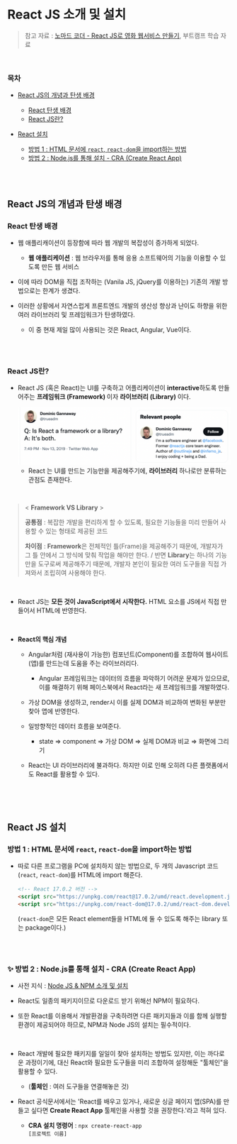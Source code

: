 # React JS 소개 및 설치

> 참고 자료 : <a href="https://nomadcoders.co/react-for-beginners">노마드 코더 - React JS로 영화 웹서비스 만들기</a>, 부트캠프 학습 자료

<br/>

### 목차

- <a href="https://github.com/SangYoonLee1231/TIL/blob/main/React%20JS/about_react.md#react-js%EC%9D%98-%EA%B0%9C%EB%85%90%EA%B3%BC-%ED%83%84%EC%83%9D-%EB%B0%B0%EA%B2%BD">React JS의 개녕과 탄생 배경</a>

  - <a href="https://github.com/SangYoonLee1231/TIL/blob/main/React%20JS/about_react.md#react-%ED%83%84%EC%83%9D-%EB%B0%B0%EA%B2%BD">React 탄생 배경</a>
  - <a href="https://github.com/SangYoonLee1231/TIL/blob/main/React%20JS/about_react.md#react-js%EB%9E%80">React JS란?</a>

- <a href="https://github.com/SangYoonLee1231/TIL/blob/main/React%20JS/about_react.md#react-%EC%84%A4%EC%B9%98">React 설치</a>

  - <a href="https://github.com/SangYoonLee1231/TIL/blob/main/React%20JS/about_react.md#%EB%B0%A9%EB%B2%95-1--html-%EB%AC%B8%EC%84%9C%EC%97%90-react-react-dom%EC%9D%84-import%ED%95%98%EB%8A%94-%EB%B0%A9%EB%B2%95">방법 1 : HTML 문서에 <code>react</code>, <code>react-dom</code>을 import하는 방법</a>
  - <a href="https://github.com/SangYoonLee1231/TIL/blob/main/React%20JS/about_react.md#-%EB%B0%A9%EB%B2%95-2--nodejs%EB%A5%BC-%ED%86%B5%ED%95%B4-%EC%84%A4%EC%B9%98---cra-create-react-app">방법 2 : Node.js를 통해 설치 - CRA (Create React App)</a>

<br/><br/>

## React JS의 개념과 탄생 배경

### React 탄생 배경

- 웹 애플리캐이션이 등장함에 따라 웹 개발의 복잡성이 증가하게 되었다.

  - <strong>웹 애플리케이션</strong> : 웹 브라우저를 통해 응용 소프트웨어의 기능을 이용할 수 있도록 만든 웹 서비스

- 이에 따라 DOM을 직접 조작하는 (Vanila JS, jQuery를 이용하는) 기존의 개발 방법으로는 한계가 생겼다.

- 이러한 상황에서 자연스럽게 프론트엔드 개발의 생산성 향상과 난이도 하향을 위한 여러 라이브러리 및 프레임워크가 탄생하였다.

  - 이 중 현재 제일 많이 사용되는 것은 React, Angular, Vue이다.

<br/><br/>

### React JS란?

- React JS (혹은 React)는 UI를 구축하고 어플리케이션이 <strong>interactive</strong>하도록 만들어주는 <strong>프레임워크 (Framework) </strong>이자 <strong>라이브러리 (Library) </strong>이다.

  <img src="img/react-is-both.png" width="650">

  - React 는 UI를 만드는 기능만을 제공해주기에, <strong>라이브러리</strong> 하나로만 분류하는 관점도 존재한다.

<br/>

> < <strong>Framework VS Library</strong> >
>
> <strong>공통점</strong> : 복잡한 개발을 편리하게 할 수 있도록, 필요한 기능들을 미리 만들어 사용할 수 있는 형태로 제공된 코드
>
> <strong>차이점</strong> : <strong>Framework</strong>은 전체적인 틀(Frame)을 제공해주기 때문에, 개발자가 그 틀 안에서 그 방식에 맞춰 작업을 해야만 한다. / 반면 <strong>Library</strong>는 하나의 기능만을 도구로써 제공해주기 때문에, 개발자 본인이 필요한 여러 도구들을 직접 가져와서 조립히여 사용해야 한다.

<br/>

- React JS는 <strong>모든 것이 JavaScript에서 시작한다.</strong> HTML 요소를 JS에서 직접 만들어서 HTML에 반영한다.

<br/>

- <strong>React의 핵심 개념</strong>

  - Angular처럼 (재사용이 가능한) 컴포넌트(Component)를 조합하여 웹사이트(앱)를 만드는데 도움을 주는 라이브러리다.

    - Angular 프레임워크는 데이터의 흐름을 파악하기 어려운 문제가 있으므로, 이를 해결하기 위해 페이스북에서 React라는 새 프레임워크를 개발하였다.

  - 가상 DOM을 생성하고, render시 이를 실제 DOM과 비교하여 변화된 부분만 찾아 앱에 반영한다.

  - 일방향적인 데이터 흐름을 보여준다.

    - state ⇒ component ⇒ 가상 DOM ⇒ 실제 DOM과 비교 ⇒ 화면에 그리기

  - React는 UI 라이브러리에 불과하다. 하지만 이로 인해 오히려 다른 플랫폼에서도 React를 활용할 수 있다.

<br/><br/><br/>

## React JS 설치

### 방법 1 : HTML 문서에 <code>react</code>, <code>react-dom</code>을 import하는 방법

- 따로 다른 프로그램을 PC에 설치하지 않는 방법으로, 두 개의 Javascript 코드(<code>react</code>, <code>react-dom</code>)를 HTML에 import 해준다.

  ```html
  <!-- React 17.0.2 버전 -->
  <script src="https://unpkg.com/react@17.0.2/umd/react.development.js"></script>
  <script src="https://unpkg.com/react-dom@17.0.2/umd/react-dom.development.js"></script>
  ```

  (<code>react-dom</code>은 모든 React element들을 HTML에 둘 수 있도록 해주는 library 또는 package이다.)

<br/><br/>

### ✨ 방법 2 : Node.js를 통해 설치 - CRA (Create React App)

- 사전 지식 : <a href="">Node JS & NPM 소개 및 설치</a>

- React도 일종의 패키지이므로 다운로드 받기 위해선 NPM이 필요하다.

- 또한 React를 이용해서 개발환경을 구축하려면 다른 패키지들과 이를 함께 실행할 환경이 제공되어야 하므로, NPM과 Node JS의 설치는 필수적이다.

<br/>

- React 개발에 필요한 패키지를 일일이 찾아 설치하는 방법도 있지만, 이는 까다로운 과정이기에, 대신 React와 필요한 도구들을 미리 조합하여 설정해둔 "툴체인"을 활용할 수 있다.

  - (<strong>툴체인</strong> : 여러 도구들을 연결해놓은 것)

- React 공식문서에서는 'React를 배우고 있거나, 새로운 싱글 페이지 앱(SPA)를 만들고 싶다면 <strong>Create React App</strong> 툴체인을 사용할 것을 권장한다.'라고 적혀 있다.

  - <strong>CRA 설치 명령어</strong> : <code>npx create-react-app [프로젝트 이름]</code>

<br/>
